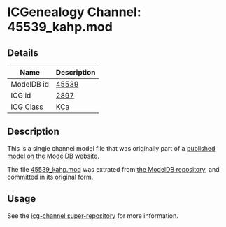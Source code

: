 # ICGenealogy Channel: 45539\_kahp.mod

## Details

Name | Description
---- | -----------
ModelDB id | [45539](http://senselab.med.yale.edu/ModelDB/ShowModel.cshtml?model=45539)
ICG id | [2897](http://icg.neurotheory.ox.ac.uk/channels/5/2897)
ICG Class | [KCa](http://icg.neurotheory.ox.ac.uk/channels/5)

## Description

This is a single channel model file that was originally part of a [published model on the ModelDB website](http://senselab.med.yale.edu/mModelDB/ShowModel.cshtml?model=45539).

The file [45539\_kahp.mod](45539_kahp.mod) was extrated from [the ModelDB repository](http://senselab.med.yale.edu/ModelDB/ShowModel.cshtml?model=45539), and committed in its original form.

## Usage

See the [icg-channel super-repository](https://github.com/icgenealogy/icg-channels) for more information.